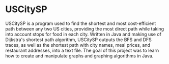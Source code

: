 # USCitySP
USCitySP is a program used to find the shortest and most cost-efficient path between any two US cities, providing the most direct path while taking into account stops for food in each city. Written in Java and making use of Dijkstra's shortest path algorithm, USCitySP outputs the BFS and DFS traces, as well as the shortest path with city names, meal prices, and restaurant addresses, into a text file. The goal of this project was to learn how to create and manipulate graphs and graphing algorithms in Java.
